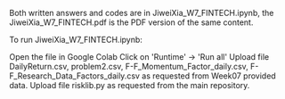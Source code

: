 Both written answers and codes are in JiweiXia_W7_FINTECH.ipynb, the JiweiXia_W7_FINTECH.pdf is the PDF version of the same content.

To run JiweiXia_W7_FINTECH.ipynb:

Open the file in Google Colab Click on 'Runtime' -> 'Run all' Upload file 
DailyReturn.csv, problem2.csv, F-F_Momentum_Factor_daily.csv, F-F_Research_Data_Factors_daily.csv as requested from Week07 provided data. 
Upload file risklib.py as requested from the main repository.
